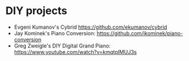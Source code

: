 # DIY projects

* Evgeni Kumanov's Cybrid https://github.com/ekumanov/cybrid
* Jay Kominek's Piano Conversion: https://github.com/jkominek/piano-conversion
* Greg Zweigle's DIY Digital Grand Piano: https://www.youtube.com/watch?v=kmqtplMUJ3s
